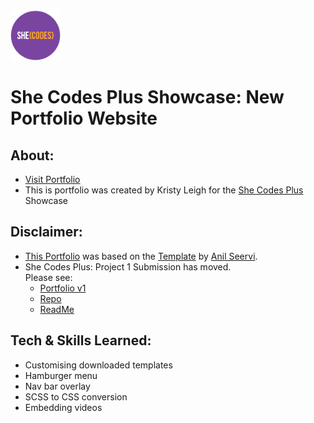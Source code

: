 <img src="https://github.com/Ms-KL/Ms-KL/raw/main/images/shecodes-icon.png" width="80px" height="80px" />

# She Codes Plus Showcase: New Portfolio Website

## About:

- [Visit Portfolio](https://ms-kl.github.io/)
- This is portfolio was created by Kristy Leigh for the [She Codes Plus](https://www.shecodes.com.au/) Showcase

## Disclaimer:

- [This Portfolio](https://ms-kl.github.io/) was based on the [Template](https://github.com/AnilSeervi/DevFolio) by [Anil Seervi](https://github.com/AnilSeervi).
- She Codes Plus: Project 1 Submission has moved. <br>Please see:
  - [Portfolio v1](https://ms-kl.github.io/v1/)
  - [Repo](https://github.com/Ms-KL/Ms-KL.github.io/tree/main/v1)
  - [ReadMe](https://github.com/Ms-KL/Ms-KL.github.io/tree/main/v1/readme.md)

## Tech & Skills Learned:

- Customising downloaded templates
- Hamburger menu
- Nav bar overlay
- SCSS to CSS conversion
- Embedding videos
